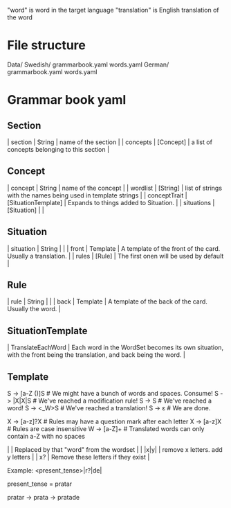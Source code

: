 
"word" is word in the target language
"translation" is English translation of the word

File structure
==============
Data/
  Swedish/
    grammarbook.yaml
    words.yaml
  German/
    grammarbook.yaml
    words.yaml

Grammar book yaml
=================

Section
-------

| section | String | name of the section |
| concepts | [Concept] | a list of concepts belonging to this section |


Concept
-------

| concept | String | name of the concept |
| wordlist | [String] | list of strings with the names being used in template strings |
| conceptTrait | [SituationTemplate] | Expands to things added to Situation. |
| situations | [Situation] | |

Situation
---------

| situation | String | |
| front | Template | A template of the front of the card. Usually a translation. |
| rules | [Rule] | The first onen will be used by default |

Rule
----
| rule | String | |
| back | Template | A template of the back of the card. Usually the word. |


SituationTemplate
-----------------

| TranslateEachWord | Each word in the WordSet becomes its own situation, with the front being the translation, and back being the word. |


Template
--------

S -> [a-Z ()]S   # We might have a bunch of words and spaces. Consume!
S -> |X|X|S      # We've reached a modification rule!
S -> <W>S        # We've reached a word!
S -> <_W>S       # We've reached a translation!
S -> ε           # We are done.


X -> [a-z]?X     # Rules may have a question mark after each letter
X -> [a-z]X      # Rules are case insensitive
W -> [a-Z]+      # Translated words can only contain a-Z with no spaces

| <word> | Replaced by that "word" from the wordset |
| \|x\|y\| | remove x letters. add y letters |
| x? | Remove these letters if they exist |


Example:
<present_tense>|r?|de|

present_tense = pratar

pratar -> prata -> pratade


